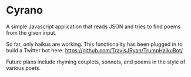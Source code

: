 # Cyrano
A simple Javascript application that reads JSON and tries to find poems from the given input.

So far, only haikus are working. This functionality has been plugged in to build a Twitter bot here:
https://github.com/TravisJRyan/TrumpHaikuBot/

Future plans include rhyming couplets, sonnets, and poems in the style of various poets.

